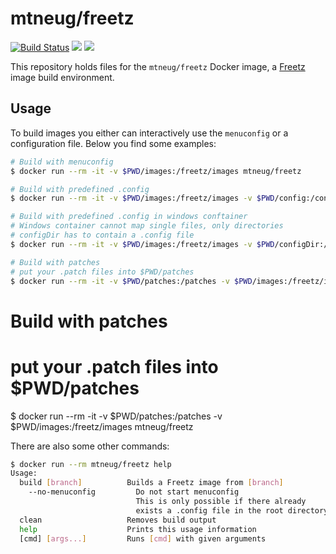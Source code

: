 # mtneug/freetz

[![Build Status](https://travis-ci.org/mtneug/freetz-docker.svg?branch=master)](https://travis-ci.org/mtneug/freetz-docker) [![](https://images.microbadger.com/badges/version/mtneug/freetz.svg)](https://hub.docker.com/r/mtneug/freetz/) [![](https://images.microbadger.com/badges/image/mtneug/freetz.svg)](http://microbadger.com/images/mtneug/freetz)

This repository holds files for the `mtneug/freetz` Docker image, a [Freetz](https://freetz.org/) image build environment.

## Usage

To build images you either can interactively use the `menuconfig` or a configuration file. Below you find some examples:

```sh
# Build with menuconfig
$ docker run --rm -it -v $PWD/images:/freetz/images mtneug/freetz

# Build with predefined .config
$ docker run --rm -it -v $PWD/images:/freetz/images -v $PWD/config:/config/.config mtneug/freetz

# Build with predefined .config in windows conftainer
# Windows container cannot map single files, only directories
# configDir has to contain a .config file
$ docker run --rm -it -v $PWD/images:/freetz/images -v $PWD/configDir:/config/ mtneug/freetz

# Build with patches
# put your .patch files into $PWD/patches
$ docker run --rm -it -v $PWD/patches:/patches -v $PWD/images:/freetz/images mtneug/freetz
```

# Build with patches
# put your .patch files into $PWD/patches
$ docker run --rm -it -v $PWD/patches:/patches -v $PWD/images:/freetz/images mtneug/freetz

There are also some other commands:

```sh
$ docker run --rm mtneug/freetz help
Usage:
  build [branch]          Builds a Freetz image from [branch]
    --no-menuconfig         Do not start menuconfig
                            This is only possible if there already
                            exists a .config file in the root directory.
  clean                   Removes build output
  help                    Prints this usage information
  [cmd] [args...]         Runs [cmd] with given arguments
```
